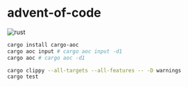 # advent-of-code

![rust](https://github.com/lchagnoleau/advent-of-code/actions/workflows/rust.yml/badge.svg)

```bash
cargo install cargo-aoc
cargo aoc input # cargo aoc input -d1
cargo aoc # cargo aoc -d1

cargo clippy --all-targets --all-features -- -D warnings
cargo test
```